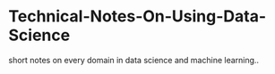 # Technical-Notes-On-Using-Data-Science

short notes on every domain in data science and machine learning..
